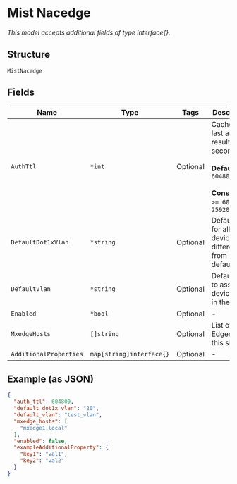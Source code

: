 
# Mist Nacedge

*This model accepts additional fields of type interface{}.*

## Structure

`MistNacedge`

## Fields

| Name | Type | Tags | Description |
|  --- | --- | --- | --- |
| `AuthTtl` | `*int` | Optional | Cache of last auth result; in seconds<br><br>**Default**: `604800`<br><br>**Constraints**: `>= 60`, `<= 2592000` |
| `DefaultDot1xVlan` | `*string` | Optional | Default vlan for all dot1x devices, if different from default_vlan |
| `DefaultVlan` | `*string` | Optional | Default vlan to assign for devices not in the cache |
| `Enabled` | `*bool` | Optional | - |
| `MxedgeHosts` | `[]string` | Optional | List of NAC Edges in this site |
| `AdditionalProperties` | `map[string]interface{}` | Optional | - |

## Example (as JSON)

```json
{
  "auth_ttl": 604800,
  "default_dot1x_vlan": "20",
  "default_vlan": "test_vlan",
  "mxedge_hosts": [
    "mxedge1.local"
  ],
  "enabled": false,
  "exampleAdditionalProperty": {
    "key1": "val1",
    "key2": "val2"
  }
}
```

